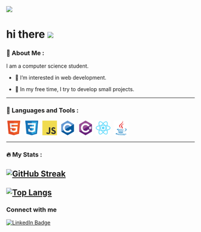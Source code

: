
<!--
**fatmab0lat/fatmab0lat** is a ✨ _special_ ✨ repository because its `README.md` (this file) appears on your GitHub profile.

Here are some ideas to get you started:

- 🔭 I’m currently working on ...
- 🌱 I’m currently learning ...
- 👯 I’m looking to collaborate on ...
- 🤔 I’m looking for help with ...
- 💬 Ask me about ...
- 📫 How to reach me: ...
- 😄 Pronouns: ...
- ⚡ Fun fact: ...
-->
<div id="header">
  <img src="https://media.giphy.com/media/rsUGLKwgSvSxmq1VrZ/giphy.gif" width="200"/>
</div>
<h1>
  hi there
  <img src="https://media.giphy.com/media/hvRJCLFzcasrR4ia7z/giphy.gif" width="30px"/>
</h1>

### 👩 About Me :
I am a computer science student.
- :telescope: I’m interested in web development.

- :seedling: In my free time, I try to develop small projects.

---

###  📎  Languages and Tools :
 <img src="https://github.com/devicons/devicon/blob/master/icons/html5/html5-original.svg" title="HTML5" alt="HTML" width="40" height="40"/>&nbsp;
  <img src="https://github.com/devicons/devicon/blob/master/icons/css3/css3-original.svg" title="css3" alt="css3" width="40" height="40"/>&nbsp;
 <img src="https://github.com/devicons/devicon/blob/master/icons/javascript/javascript-original.svg" title="JavaScript" alt="JavaScript" width="40" height="40"/>&nbsp;
 <img src="https://github.com/devicons/devicon/blob/master/icons/c/c-original.svg" title="c" alt="c" width="40" height="40"/>&nbsp;
 <img src="https://github.com/devicons/devicon/blob/master/icons/csharp/csharp-original.svg" title="csharp" alt="csharp" width="40" height="40"/>&nbsp;
 <img src="https://github.com/devicons/devicon/blob/master/icons/react/react-original.svg" title="react" alt="react" width="40" height="40"/>&nbsp;
 <img src="https://github.com/devicons/devicon/blob/master/icons/java/java-original.svg" title="java" alt="java" width="40" height="40"/>&nbsp;

  ---

### 🔥 My Stats :
[![GitHub Streak](http://github-readme-streak-stats.herokuapp.com?user=fatmab0lat&theme=violet-punch)](https://git.io/streak-stats)
\
\
[![Top Langs](https://github-readme-stats-git-masterrstaa-rickstaa.vercel.app/api/top-langs/?username=fatmab0lat&theme=tokyonight)](https://github.com/fatmab0lat/github-readme-stats)
---

<div id="badges">
  <h3>Connect with me</h3>
  <a href="https://www.linkedin.com/in/fatma-bolat-140b52236/">
    <img src="https://img.shields.io/badge/LinkedIn-blue?style=for-the-badge&logo=linkedin&logoColor=white" alt="LinkedIn Badge"/>
  </a>
</div>

